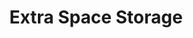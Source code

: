 ---
title: "Extra Space Storage"
url: /phoenix/extra-space-storage-north-35th-avenue/
shop: storage rental
---
